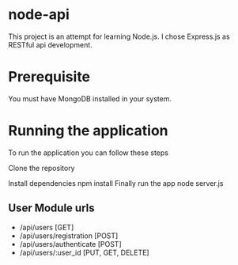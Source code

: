 # node-api

This project is an attempt for learning Node.js. I chose Express.js as RESTful api development.

# Prerequisite

You must have MongoDB installed in your system.

# Running the application

To run the application you can follow these steps

Clone the repository

Install dependencies
npm install
Finally run the app
node server.js

## User Module urls
- /api/users                  [GET]
- /api/users/registration     [POST]
- /api/users/authenticate     [POST]
- /api/users/:user_id         [PUT, GET, DELETE]
